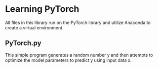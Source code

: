 # Learning PyTorch
All files in this library run on the PyTorch library and utilize Anaconda to create a virtual environment.
## PyTorch.py
This simple program generates a random number y and then attempts to optimize the model parameters to predict y using input data x.